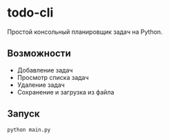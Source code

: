 # todo-cli

Простой консольный планировщик задач на Python.

## Возможности

- Добавление задач
- Просмотр списка задач
- Удаление задач
- Сохранение и загрузка из файла

## Запуск

```bash
python main.py
```
